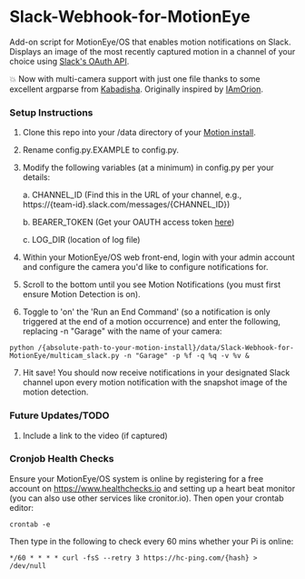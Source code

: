 # Slack-Webhook-for-MotionEye
Add-on script for MotionEye/OS that enables motion notifications on Slack. Displays an image of the most recently captured motion in a channel of your choice using [Slack's OAuth API](https://api.slack.com/docs/oauth).

:boom: Now with multi-camera support with just one file thanks to some excellent argparse from [Kabadisha](https://github.com/kabadisha/motioneyeos-discord-notifier). Originally inspired by [IAmOrion](https://github.com/IAmOrion/MotionEyeOS_Add-On_Scripts).

### Setup Instructions
1. Clone this repo into your /data directory of your [Motion install](https://github.com/ccrisan/motioneye).
2. Rename config.py.EXAMPLE to config.py.
3. Modify the following variables (at a minimum) in config.py per your details:

   a. CHANNEL_ID (Find this in the URL of your channel, e.g., https://{team-id}.slack.com/messages/{CHANNEL_ID})
   
   b. BEARER_TOKEN (Get your OAUTH access token [here](https://api.slack.com/docs/oauth))
   
   c. LOG_DIR (location of log file)

4. Within your MotionEye/OS web front-end, login with your admin account and configure the camera you'd like to configure notifications for.
5. Scroll to the bottom until you see Motion Notifications (you must first ensure Motion Detection is on).
6. Toggle to 'on' the 'Run an End Command' (so a notification is only triggered at the end of a motion occurrence) and enter the following, replacing -n "Garage" with the name of your camera:
```
python /{absolute-path-to-your-motion-install}/data/Slack-Webhook-for-MotionEye/multicam_slack.py -n "Garage" -p %f -q %q -v %v &
```
7. Hit save! You should now receive notifications in your designated Slack channel upon every motion notification with the snapshot image of the motion detection.

### Future Updates/TODO
1. Include a link to the video (if captured)

### Cronjob Health Checks
Ensure your MotionEye/OS system is online by registering for a free account on https://www.healthchecks.io and setting up a heart beat monitor (you can also use other services like cronitor.io). Then open your crontab editor:
```
crontab -e
```
Then type in the following to check every 60 mins whether your Pi is online:
```
*/60 * * * * curl -fsS --retry 3 https://hc-ping.com/{hash} > /dev/null
```

